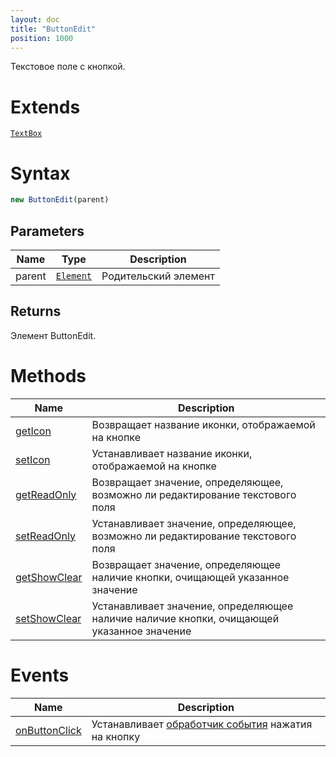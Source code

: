 ```yaml
---
layout: doc
title: "ButtonEdit"
position: 1000
---
```


Текстовое поле с кнопкой.

# Extends

[`TextBox`](../TextBox)

# Syntax

```js
new ButtonEdit(parent)
```

## Parameters

|Name|Type|Description|
|----|----|-----------|
|parent|[`Element`](../../Core/Elements/Element)|Родительский элемент|

## Returns

Элемент ButtonEdit.


# Methods

|Name|Description|
|----|-----------|
|[getIcon](ButtonEdit.getIcon/)|Возвращает название иконки, отображаемой на кнопке|
|[setIcon](ButtonEdit.setIcon/)|Устанавливает название иконки, отображаемой на кнопке|
|[getReadOnly](ButtonEdit.getReadOnly/)|Возвращает значение, определяющее, возможно ли редактирование текстового поля|
|[setReadOnly](ButtonEdit.setReadOnly/)|Устанавливает значение, определяющее, возможно ли редактирование текстового поля|
|[getShowClear](ButtonEdit.getShowClear/)|Возвращает значение, определяющее наличие кнопки, очищающей указанное значение|
|[setShowClear](ButtonEdit.setShowClear/)|Устанавливает значение, определяющее наличие наличие кнопки, очищающей указанное значение|

# Events

Name|Description
----|-----------
[onButtonClick](ButtonEdit.onButtonClick/)|Устанавливает [обработчик события](../../Core/Script/) нажатия на кнопку
